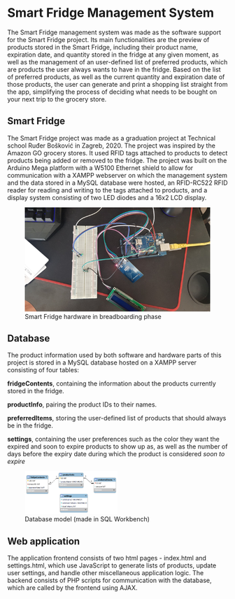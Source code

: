 # Smart Fridge Management System
The Smart Fridge management system was made as the software support for the Smart Fridge project. Its main functionalities are the preview of products stored in the Smart Fridge, including their product name, expiration date, and quantity stored in the fridge at any given moment, as well as the management of an user-defined list of preferred products, which are products the user always wants to have in the fridge. Based on the list of preferred products, as well as the current quantity and expiration date of those products, the user can generate and print a shopping list straight from the app, simplifying the process of deciding what needs to be bought on your next trip to the grocery store.

## Smart Fridge
The Smart Fridge project was made as a graduation project at Technical school Ruđer Bošković in Zagreb, 2020. The project was inspired by the Amazon GO grocery stores. It used RFID tags attached to products to detect products being added or removed to the fridge.
The project was built on the Arduino Mega platform with a W5100 Ethernet shield to allow for communication with a XAMPP webserver on which the management system and the data stored in a MySQL database were hosted, an RFID-RC522 RFID reader for reading and writing to the tags attached to products, and a display system consisting of two LED diodes and a 16x2 LCD display.

<figure>
  <img src="img/readme-images/hardware.png"/>
  <figcaption>Smart Fridge hardware in breadboarding phase</figcaption>
</figure>

## Database
The product information used by both software and hardware parts of this project is stored in a MySQL database hosted on a XAMPP server consisting of four tables:

**fridgeContents**, containing the information about the products currently stored in the fridge.

**productInfo**, pairing the product IDs to their names.

**preferredItems**, storing the user-defined list of products that should always be in the fridge.

**settings**, containing the user preferences such as the color they want the expired and soon to expire products to show up as, as well as the number of days before the expiry date during which the product is considered *soon to expire*

<figure>
  <img src="img/readme-images/database-model.png" width="50%"/>
  <figcaption>Database model (made in SQL Workbench)</figcaption>
</figure>

## Web application
The application frontend consists of two html pages - index.html and settings.html, which use JavaScript to generate lists of products, update user settings, and handle other miscellaneous application logic. The backend consists of PHP scripts for communication with the database, which are called by the frontend using AJAX.
